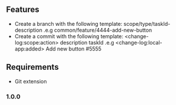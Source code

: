 ## Features

- Create a branch with the following template: scope/type/taskId-description .e.g common/feature/4444-add-new-button
- Create a commit with the following template: \<change-log:scope:action> description taskId .e.g \<change-log:local-app:added> Add new button #5555

## Requirements

- Git extension

<!-- ## Extension Settings

This extension contributes the following settings:

- `myExtension.enable`: enable/disable this extension
- `myExtension.thing`: set to `blah` to do something -->

### 1.0.0

<!-- - [Extension Guidelines](https://code.visualstudio.com/api/references/extension-guidelines) -->

